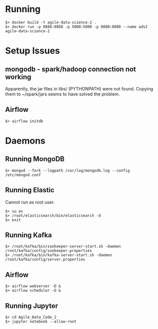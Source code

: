Running
=======

```
$> docker build -t agile-data-science-2 .
$> docker run -p 8888:8888 -p 5000:5000 -p 8080:8080 --name ads2 agile-data-science-2
```

Setup Issues
============

mongodb - spark/hadoop connection not working
---------------------------------------------
Apparently, the jar files in libs/ (PYTHONPATH) were not found.
Copying them to ~/spark/jars seems to have solved the problem.

Airflow
-------
```
$> airflow initdb
```

Daemons
=======

Running MongoDB
---------------
```
$> mongod --fork --logpath /var/log/mongodb.log --config /etc/mongod.conf
```

Running Elastic
---------------
Cannot run as root user.
```
$> su es
$> /root/elasticsearch/bin/elasticsearch -d
$> exit
```

Running Kafka
-------------
```
$> /root/kafka/bin/zookeeper-server-start.sh -daemon /root/kafka/config/zookeeper.properties
$> /root/kafka/bin/kafka-server-start.sh -daemon /root/kafka/config/server.properties
```

Airflow
-------
```
$> airflow webserver -D &
$> airflow scheduler -D &
```

Running Jupyter
---------------
```
$> cd Agile_Data_Code_2
$> jupyter notebook --allow-root
```

